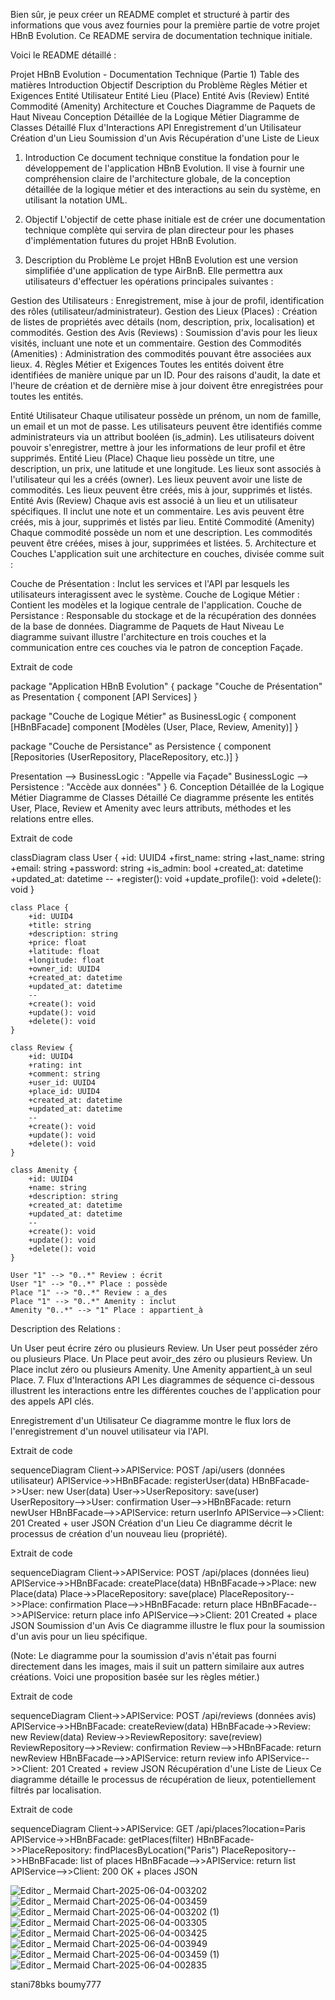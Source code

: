 Bien sûr, je peux créer un README complet et structuré à partir des informations que vous avez fournies pour la première partie de votre projet HBnB Evolution. Ce README servira de documentation technique initiale.

Voici le README détaillé :

Projet HBnB Evolution - Documentation Technique (Partie 1)
Table des matières
Introduction
Objectif
Description du Problème
Règles Métier et Exigences
Entité Utilisateur
Entité Lieu (Place)
Entité Avis (Review)
Entité Commodité (Amenity)
Architecture et Couches
Diagramme de Paquets de Haut Niveau
Conception Détaillée de la Logique Métier
Diagramme de Classes Détaillé
Flux d'Interactions API
Enregistrement d'un Utilisateur
Création d'un Lieu
Soumission d'un Avis
Récupération d'une Liste de Lieux
1. Introduction
Ce document technique constitue la fondation pour le développement de l'application HBnB Evolution. Il vise à fournir une compréhension claire de l'architecture globale, de la conception détaillée de la logique métier et des interactions au sein du système, en utilisant la notation UML.

2. Objectif
L'objectif de cette phase initiale est de créer une documentation technique complète qui servira de plan directeur pour les phases d'implémentation futures du projet HBnB Evolution.

3. Description du Problème
Le projet HBnB Evolution est une version simplifiée d'une application de type AirBnB. Elle permettra aux utilisateurs d'effectuer les opérations principales suivantes :

Gestion des Utilisateurs : Enregistrement, mise à jour de profil, identification des rôles (utilisateur/administrateur).
Gestion des Lieux (Places) : Création de listes de propriétés avec détails (nom, description, prix, localisation) et commodités.
Gestion des Avis (Reviews) : Soumission d'avis pour les lieux visités, incluant une note et un commentaire.
Gestion des Commodités (Amenities) : Administration des commodités pouvant être associées aux lieux.
4. Règles Métier et Exigences
Toutes les entités doivent être identifiées de manière unique par un ID. Pour des raisons d'audit, la date et l'heure de création et de dernière mise à jour doivent être enregistrées pour toutes les entités.

Entité Utilisateur
Chaque utilisateur possède un prénom, un nom de famille, un email et un mot de passe.
Les utilisateurs peuvent être identifiés comme administrateurs via un attribut booléen (is_admin).
Les utilisateurs doivent pouvoir s'enregistrer, mettre à jour les informations de leur profil et être supprimés.
Entité Lieu (Place)
Chaque lieu possède un titre, une description, un prix, une latitude et une longitude.
Les lieux sont associés à l'utilisateur qui les a créés (owner).
Les lieux peuvent avoir une liste de commodités.
Les lieux peuvent être créés, mis à jour, supprimés et listés.
Entité Avis (Review)
Chaque avis est associé à un lieu et un utilisateur spécifiques.
Il inclut une note et un commentaire.
Les avis peuvent être créés, mis à jour, supprimés et listés par lieu.
Entité Commodité (Amenity)
Chaque commodité possède un nom et une description.
Les commodités peuvent être créées, mises à jour, supprimées et listées.
5. Architecture et Couches
L'application suit une architecture en couches, divisée comme suit :

Couche de Présentation : Inclut les services et l'API par lesquels les utilisateurs interagissent avec le système.
Couche de Logique Métier : Contient les modèles et la logique centrale de l'application.
Couche de Persistance : Responsable du stockage et de la récupération des données de la base de données.
Diagramme de Paquets de Haut Niveau
Le diagramme suivant illustre l'architecture en trois couches et la communication entre ces couches via le patron de conception Façade.

Extrait de code

package "Application HBnB Evolution" {
  package "Couche de Présentation" as Presentation {
    component [API Services]
  }

  package "Couche de Logique Métier" as BusinessLogic {
    component [HBnBFacade]
    component [Modèles (User, Place, Review, Amenity)]
  }

  package "Couche de Persistance" as Persistence {
    component [Repositories (UserRepository, PlaceRepository, etc.)]
  }

  Presentation --> BusinessLogic : "Appelle via Façade"
  BusinessLogic --> Persistence : "Accède aux données"
}
6. Conception Détaillée de la Logique Métier
Diagramme de Classes Détaillé
Ce diagramme présente les entités User, Place, Review et Amenity avec leurs attributs, méthodes et les relations entre elles.

Extrait de code

classDiagram
    class User {
        +id: UUID4
        +first_name: string
        +last_name: string
        +email: string
        +password: string
        +is_admin: bool
        +created_at: datetime
        +updated_at: datetime
        --
        +register(): void
        +update_profile(): void
        +delete(): void
    }

    class Place {
        +id: UUID4
        +title: string
        +description: string
        +price: float
        +latitude: float
        +longitude: float
        +owner_id: UUID4
        +created_at: datetime
        +updated_at: datetime
        --
        +create(): void
        +update(): void
        +delete(): void
    }

    class Review {
        +id: UUID4
        +rating: int
        +comment: string
        +user_id: UUID4
        +place_id: UUID4
        +created_at: datetime
        +updated_at: datetime
        --
        +create(): void
        +update(): void
        +delete(): void
    }

    class Amenity {
        +id: UUID4
        +name: string
        +description: string
        +created_at: datetime
        +updated_at: datetime
        --
        +create(): void
        +update(): void
        +delete(): void
    }

    User "1" --> "0..*" Review : écrit
    User "1" --> "0..*" Place : possède
    Place "1" --> "0..*" Review : a_des
    Place "1" --> "0..*" Amenity : inclut
    Amenity "0..*" --> "1" Place : appartient_à
Description des Relations :

Un User peut écrire zéro ou plusieurs Review.
Un User peut posséder zéro ou plusieurs Place.
Un Place peut avoir_des zéro ou plusieurs Review.
Un Place inclut zéro ou plusieurs Amenity.
Une Amenity appartient_à un seul Place.
7. Flux d'Interactions API
Les diagrammes de séquence ci-dessous illustrent les interactions entre les différentes couches de l'application pour des appels API clés.

Enregistrement d'un Utilisateur
Ce diagramme montre le flux lors de l'enregistrement d'un nouvel utilisateur via l'API.

Extrait de code

sequenceDiagram
    Client->>APIService: POST /api/users (données utilisateur)
    APIService->>HBnBFacade: registerUser(data)
    HBnBFacade->>User: new User(data)
    User->>UserRepository: save(user)
    UserRepository-->>User: confirmation
    User-->>HBnBFacade: return newUser
    HBnBFacade-->>APIService: return userInfo
    APIService-->>Client: 201 Created + user JSON
Création d'un Lieu
Ce diagramme décrit le processus de création d'un nouveau lieu (propriété).

Extrait de code

sequenceDiagram
    Client->>APIService: POST /api/places (données lieu)
    APIService->>HBnBFacade: createPlace(data)
    HBnBFacade->>Place: new Place(data)
    Place->>PlaceRepository: save(place)
    PlaceRepository-->>Place: confirmation
    Place-->>HBnBFacade: return place
    HBnBFacade-->>APIService: return place info
    APIService-->>Client: 201 Created + place JSON
Soumission d'un Avis
Ce diagramme illustre le flux pour la soumission d'un avis pour un lieu spécifique.

(Note: Le diagramme pour la soumission d'avis n'était pas fourni directement dans les images, mais il suit un pattern similaire aux autres créations. Voici une proposition basée sur les règles métier.)

Extrait de code

sequenceDiagram
    Client->>APIService: POST /api/reviews (données avis)
    APIService->>HBnBFacade: createReview(data)
    HBnBFacade->>Review: new Review(data)
    Review->>ReviewRepository: save(review)
    ReviewRepository-->>Review: confirmation
    Review-->>HBnBFacade: return newReview
    HBnBFacade-->>APIService: return review info
    APIService-->>Client: 201 Created + review JSON
Récupération d'une Liste de Lieux
Ce diagramme détaille le processus de récupération de lieux, potentiellement filtrés par localisation.

Extrait de code

sequenceDiagram
    Client->>APIService: GET /api/places?location=Paris
    APIService->>HBnBFacade: getPlaces(filter)
    HBnBFacade->>PlaceRepository: findPlacesByLocation("Paris")
    PlaceRepository-->>HBnBFacade: list of places
    HBnBFacade-->>APIService: return list
    APIService-->>Client: 200 OK + places JSON

![Editor _ Mermaid Chart-2025-06-04-003202](https://github.com/user-attachments/assets/6a1126bb-f3b1-455d-8086-2851c14106b7)
![Editor _ Mermaid Chart-2025-06-04-003459](https://github.com/user-attachments/assets/892ef14f-340c-4bb7-b52d-273b4776cc5a)
![Editor _ Mermaid Chart-2025-06-04-003202 (1)](https://github.com/user-attachments/assets/db580254-8102-4444-b703-cef5f408951f)
![Editor _ Mermaid Chart-2025-06-04-003305](https://github.com/user-attachments/assets/beb3539f-7ad6-4904-945a-c5eb7322a72a)
![Editor _ Mermaid Chart-2025-06-04-003425](https://github.com/user-attachments/assets/f3c9bd88-5265-4bc5-a307-c0ca8558e25f)
![Editor _ Mermaid Chart-2025-06-04-003949](https://github.com/user-attachments/assets/7cf7e3bd-54b8-4896-b54f-50e1f4f61dc4)
![Editor _ Mermaid Chart-2025-06-04-003459 (1)](https://github.com/user-attachments/assets/25d51bbc-231e-4cb2-a3cd-5dc745e111f1)
![Editor _ Mermaid Chart-2025-06-04-002835](https://github.com/user-attachments/assets/8f1ce127-8acc-4db3-8d3e-9d6df402b2e0)







stani78bks
boumy777
